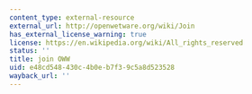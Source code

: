 ```yaml
---
content_type: external-resource
external_url: http://openwetware.org/wiki/Join
has_external_license_warning: true
license: https://en.wikipedia.org/wiki/All_rights_reserved
status: ''
title: join OWW
uid: e48cd548-430c-4b0e-b7f3-9c5a8d523528
wayback_url: ''
---
```

